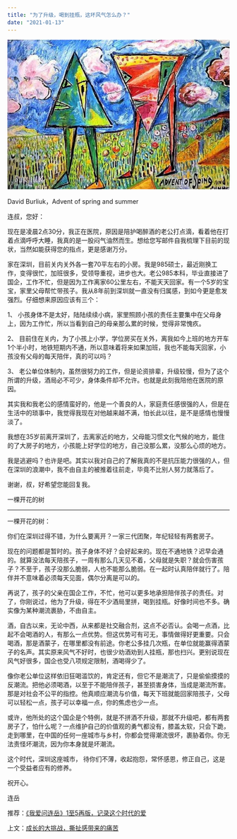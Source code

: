 ```yaml
---
title: "为了升级，喝到挂瓶，这坏风气怎么办？"
date: "2021-01-13"
---
```


![连岳文章](images/连岳文章picture-12.jpg)

David Burliuk，Advent of spring and summer

  

连叔，您好：

  

现在是凌晨2点30分，我正在医院，原因是陪护喝醉酒的老公打点滴，看着他在打着点滴呼呼大睡，我真的是一股闷气油然而生。想给您写邮件自我梳理下目前的现状，当然如能获得您的指点，更是感谢万分。

  

家在深圳，目前关内关外各一套70平左右的小房。我是985硕士，最近刚换工作，变得很忙，加班很多，受领导重视，进步也大。老公985本科，毕业直接进了国企，工作不忙，但是因为工作离家60公里左右，不能天天回家。有一个5岁的宝宝，家里父母帮忙带孩子。我从8年前到深圳就一直没有归属感，到如今更是愈发强烈。仔细想来原因应该有三个：

  

1、 小孩身体不是太好，陆陆续续小病，家里照顾小孩的责任主要集中在父母身上，因为工作忙，所以当看到自己的母亲那么累的时候，觉得非常愧疚。

  

2、 目前住在关内，为了小孩上小学，学位房买在关外，离我如今上班的地方开车1个半小时，地铁短期内不通，所以意味着将来如果加班，我也不能每天回家，小孩没有父母的每天陪伴，真的可以吗？

  

3、 老公单位体制内，虽然很努力的工作，但是论资排辈，升级较慢，但为了这个所谓的升级，酒局必不可少，身体条件却不允许。也就是此刻我陪他在医院的原因。

  

其实我和我老公的感情蛮好的，他是一个善良的人，家庭责任感很强的人，但是在生活中的琐事中，我觉得我现在对他越来越不满，怕长此以往，是不是感情也慢慢淡了。

  

我想在35岁前离开深圳了，去离家近的地方，父母能习惯文化气候的地方，能住的了大房子的地方，小孩能上好学位的地方，自己没那么累，没那么心烦的地方。

  

我是逃避吗？也许是吧。其实以我对自己的了解我真的不是抗压能力很强的人，但在深圳的浪潮中，我不由自主的被推着往前走，毕竟不比别人努力就落后了。

  

谢谢，叔，好希望您能回复我。

  

一棵开花的树

  

* * *

  

一棵开花的树：

  

你们在深圳过得不错，为什么要离开？一家三代团聚，年纪轻轻有两套房子。

  

现在的问题都是暂时的。孩子身体不好？会好起来的。现在不通地铁？迟早会通的。就算没法每天陪孩子，一周有那么几天见不着，父母就是失职？就会伤害孩子？不至于，孩子没那么脆弱，人也不能那么脆弱。在一起时认真陪伴就行了。陪伴并不意味着必须每天见面，偶尔分离是可以的。

  

再说了，孩子的父亲在国企工作，不忙，他可以更多地承担陪伴孩子的责任。对了，你刚说过，他为了升级，得在不少酒局里拼，喝到挂瓶。好像时间也不多。确实像为某种潮流裹胁，不由自主。

  

酒，自古以来，无论中西，从来都是社交融合剂，这点不必否认。会喝一点酒，比起不会喝酒的人，有那么一点优势。但这优势可有可无，事情做得好更重要。只会喝酒，那是酒蒙子，在哪里都没有前途。你老公多挂几次瓶，在单位就能赢得酒蒙子的名声。其实原来风气不好时，也很少劝酒劝到人挂瓶，那也扫兴。更别说现在风气好很多，国企也受八项规定限制，酒喝得少了。

  

像你老公单位这样依旧狂喝滥饮的，肯定还有，但它不是潮流了，只是偷偷摸摸的反潮流。把他必须喝酒，以至于不能陪伴孩子，甚至损害身体，当成是潮流所害。那是对社会不公平的指控。他真顺应潮流与价值，每天下班就能回家陪孩子，父母可以轻松一点，孩子可以幸福一点，你的焦虑也少一点。

  

或许，他所处的这个国企是个特例，就是不拼酒不升级，那就不升级吧，都有两套房子了，怕什么呢？一点维护自己的价值观的勇气都没有，膝盖太软，只会下跪，走到哪里，在中国的任何一座城市与乡村，你都会觉得潮流很坏，裹胁着你。你无法责怪坏潮流，因为你本身就是坏潮流。

  

这个时代，深圳这座城市， 待你们不薄，收起抱怨，常怀感恩，修正自己，这是一个受益者应有的修养。

  

祝开心。

  

连岳

  

推荐：[《我爱问连岳》1至5再版，记录这个时代的爱](http://mp.weixin.qq.com/s?__biz=MjM5NDU0Mjk2MQ==&mid=2651671998&idx=2&sn=114f81297b8fbabbf6eed9c458c5c56f&chksm=bd7fc9a08a0840b656a62a8e5a395ea83393c33ea602208fcca4bb5fbf0308fef691929c8928&scene=21#wechat_redirect)  

上文：[成长的大挑战，撕扯感带来的痛苦](http://mp.weixin.qq.com/s?__biz=MjM5NDU0Mjk2MQ==&mid=2651673341&idx=1&sn=2989ef1f4d0ba273fa0db204fb7bf0f8&chksm=bd7fd6e38a085ff5cdd41389fe96f45481b03f143783e692226071a6c07d02b6ee0a82e1e7f0&scene=21#wechat_redirect)

